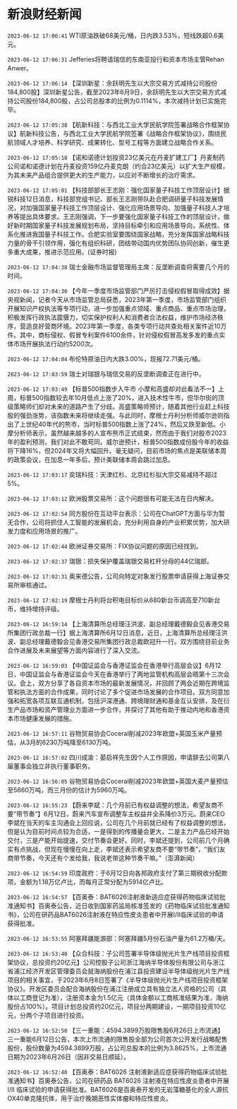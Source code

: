 # 新浪财经新闻
`2023-06-12 17:06:41` WTI原油跌破68美元/桶，日内跌3.53%，短线跌超0.6美元。

`2023-06-12 17:06:31` Jefferies将聘请瑞信的东南亚投行和资本市场主管Rehan Anwer。

`2023-06-12 17:06:14` 【深圳新星：余跃明先生以大宗交易方式减持公司股份184,800股】深圳新星公告，截至2023年6月9日，余跃明先生以大宗交易方式减持公司股份184,800股，占公司总股本的比例为0.1114%，本次减持计划已实施完毕。

`2023-06-12 17:05:38`   【航新科技：与西北工业大学民航学院签署战略合作框架协议】航新科技公告，与西北工业大学民航学院签署《战略合作框架协议》，围绕民航领域人才培养、科学研究、成果转化、型号工程等方面建立战略合作关系。

`2023-06-12 17:05:18`   【诺和诺德计划投资23亿美元在丹麦扩建工厂】丹麦制药公司诺和诺德计划在丹麦投资159亿丹麦克朗（约合23亿美元）以扩大生产规模，为其未来产品组合提供更大的生产能力，以应对不断增长的治疗需求。

`2023-06-12 17:05:01` 【科技部部长王志刚：强化国家量子科技工作顶层设计】据锐科技12日消息，科技部党组书记、部长王志刚带队赴合肥调研量子科技发展情况，对加强国家量子科技工作顶层设计、强化应用场景导向、加强量子科技人才培养等提出具体要求。王志刚强调，下一步要强化国家量子科技工作的顶层设计，做好新时期国家量子科技发展规划布局，坚持目标牵引和应用场景导向，系统性、体系化推进我国量子科技工作。合肥实验室要围绕国家战略，充分发挥国家战略科技力量的骨干引领作用，强化有组织科研，团结带动国内优势团队协同创新，催生更多重大成果，推进示范应用。(证券时报)

`2023-06-12 17:04:38` 瑞士金融市场监督管理局主席：反垄断调查将需要几个月的时间。

`2023-06-12 17:04:30` 【今年一季度市场监管部门严厉打击侵权假冒取得成效】据央视新闻，记者今天从市场监管总局获悉，2023年第一季度，市场监管部门组织开展知识产权执法等专项行动，进一步加强重点领域、重点商品、重点市场治理，积极发挥行政执法震慑力，切实保护权利人和消费者合法权益，维护市场经济秩序，营造良好营商环境。2023年第一季度，各类专项行动共查处相关案件近10万件。其中，商标侵权、假冒专利案件6100余件，针对侵权假冒高发多发的重点实体市场开展执法行动约5200次。

`2023-06-12 17:04:04` 布伦特原油日内大跌3.00%，现报72.71美元/桶。

`2023-06-12 17:03:59` 瑞士对瑞银与瑞信交易的反垄断调查正在进行中。

`2023-06-12 17:03:49` 【标普500指数步入牛市 小摩和高盛却对此看法不一】上周，标普500指数较去年10月低点上涨了20%，进入技术性牛市，但华尔街的顶级策略师们却对未来的道路产生了分歧。高盛策略师预计，随着其他行业赶上科技股的强劲涨势，该指数未来将继续走强。与此同时，摩根士丹利分析师威尔逊则指出了上世纪40年代的熊市，当时标普500指数上涨了24%，然后又跌至新低。小摩分析师表示，虽然越来越多的人宣布熊市正式结束，然而由于我们对股市2023年的盈利预测，我们对此不敢苟同。威尔逊预计，标普500指数成份股今年的收益将下降16%，但2024年又将大幅回升。毫无疑问，目前市场的焦点是美联储本周的政策会议，在加息一年多后，预计美联储本周会跳过加息。

`2023-06-12 17:03:17` 奕瑞科技：天津红杉、北京红杉拟大宗交易减持不超过5%。

`2023-06-12 17:03:12`   欧洲股票交易所：这个问题很有可能无法在日内解决。

`2023-06-12 17:02:54` 同方股份在互动平台表示：公司在ChatGPT方面与华为暂无合作，公司将抓住人工智能的发展机会，充分利用自身的产业积累优势，加大研发力度和应用场景的推广。

`2023-06-12 17:02:44` 欧洲证券交易所：FIX协议问题的原因已经找到。

`2023-06-12 17:02:37` 瑞银：损失保护覆盖瑞银交易杠杆分母的44亿瑞郎。

`2023-06-12 17:02:31` 奥来德公告，公司向特定对象发行股票申请获得上海证券交易所审核通过。

`2023-06-12 17:02:19`   摩根士丹利将台积电目标价从680新台币调高至710新台币，维持增持评级。

`2023-06-12 16:59:14` 【上海清算所总经理汪洪波、副总经理戴德毅会见香港交易所集团行政总裁一行】据上海清算所6月12日消息，近日，上海清算所总经理汪洪波、副总经理戴德毅会见香港交易所集团行政总裁欧冠升一行。双方围绕目前业务合作进展及未来展望等方面内容进行了深入交流。

`2023-06-12 16:59:03` 【中国证监会与香港证监会在香港举行高层会议】6月12日，中国证监会与香港证监会今天在香港举行了两地监管机构高层会晤第十三次会议。会上，双方分享了各自资本市场的最新发展情况，并回顾了两会近期在跨境监管和执法方面的合作成果，同时讨论了多个促进市场发展的合作项目。双方同意加强和拓宽各项互联互通机制，包括沪深港通、跨境理财通和基金互认安排，及在衍生产品市场和资产管理业方面进一步合作，并探讨了其他有助于推动内地和香港资本市场健康发展的措施。

`2023-06-12 16:57:11` 谷物贸易协会Coceral削减2023年欧盟+英国玉米产量预估，从3月的6230万吨降至6130万吨。

`2023-06-12 16:57:02` 四川成渝：晏启祥先生因个人工作原因，申请辞去公司第八届董事会独立非执行董事职务。

`2023-06-12 16:56:05` 谷物贸易协会Coceral削减2023年欧盟+英国大麦产量预估至5660万吨，而三月份的估计为5960万吨。

`2023-06-12 16:55:23` 【蔚来李斌：几个月前已有权益调整的想法，希望友商不要“带节奏”】6月12日，蔚来汽车宣布调整车主权益并全系降价3万元。蔚来CEO李斌在当天的车主沟通会上回应说，公司在几个月前就已经有了权益调整的想法，但是认为目前时间点较为合适，一是得到的传播量会更大，二是主力产品已经开始交付，三是产能开始提速，交付节奏会更好。同时，李斌还提到，公司前几个月确实有点挑战，但现在慢慢在向上走，李斌还表示希望友商不要“带节奏”，“我们友商带节奏，今天还有个发给我，我说老带这种节奏干嘛。”（澎湃新闻）

`2023-06-12 16:54:59` 印度政府：于6月12日向各邦政府支付了第三期税收分配款项，金额为1.18万亿卢比，而每月正常分配为5914亿卢比。

`2023-06-12 16:54:57` 【百奥泰：BAT6026注射液新适应症获得药物临床试验批准通知书】百奥泰公告，近日收到国家药监局核准签发的《药物临床试验批准通知书》，公司在研药品BAT6026注射液在特应性皮炎患者中开展I/II临床试验的申请获得批准。

`2023-06-12 16:53:55` 阿塞拜疆能源部：阿塞拜疆5月份石油产量为61.2万桶/天。

`2023-06-12 16:53:40` 【众合科技：子公司签署半导体级抛光片生产线项目投资框架协议，总投资约20亿元】公司控股子公司浙江海纳半导体股份有限公司与浙江省浦江经济开发区管理委员会就海纳股份在浦江县投资建设半导体级抛光片生产线项目的相关事宜，于2023年6月8日签署了《半导体级抛光片生产线项目投资框架协议》。开发区委员会配合海纳股份在浦江注册成立具有独立法人资格的公司（具体以工商登记为准），注册资本金为1.5亿元（具体金额以工商核准结果为准，海纳股份占100%）。项目计划总投资约20亿元，项目分两期建设，一期项目投资10亿元，分两个子项目进行投资。

`2023-06-12 16:52:50` 【三一重能：4594.3899万股限售股6月26日上市流通】三一重能6月12日公告，本次上市流通的限售股全部为公司首次公开发行战略配售股份，股份数量为4594.3899万股，占公司总股本的比例为3.8625%，上市流通日期为2023年6月26日（因非交易日顺延）。

`2023-06-12 16:52:40` 【百奥泰：BAT6026 注射液新适应症获得药物临床试验批准通知书】百奥泰公告，公司在研药品 BAT6026 注射液在特应性皮炎患者中开展 I/II 临床试验的申请获得批准。BAT6026是百奥泰开发的无岩藻糖基化的全人源抗OX40单克隆抗体，用于治疗晚期恶性实体瘤和特应性皮炎。

